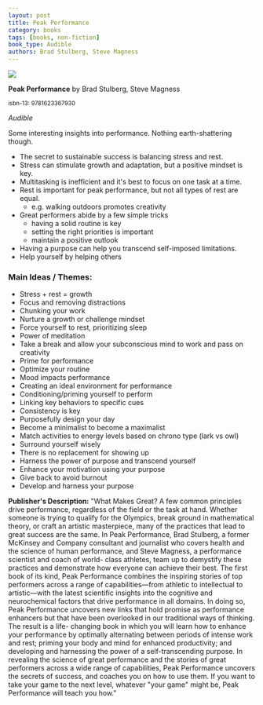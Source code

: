 ```yaml
---
layout: post
title: Peak Performance
category: books
tags: [books, non-fiction]
book_type: Audible
authors: Brad Stulberg, Steve Magness
---
```


<img src="http://books.google.com/books/content?id=i6KkDQAAQBAJ&printsec=frontcover&img=1&zoom=1&edge=curl&source=gbs_api"/>

**Peak Performance** by Brad Stulberg, Steve Magness

<sup>isbn-13: 9781623367930</sup>

*Audible*

Some interesting insights into performance. Nothing earth-shattering though.

* The secret to sustainable success is balancing stress and rest.
* Stress can stimulate growth and adaptation, but a positive mindset is key.
* Multitasking is inefficient and it's best to focus on one task at a time.
* Rest is important for peak performance, but not all types of rest are equal.
  - e.g. walking outdoors promotes creativity
* Great performers abide by a few simple tricks
  - having a solid routine is key
  - setting the right priorities is important
  - maintain a positive outlook
* Having a purpose can help you transcend self-imposed limitations.
* Help yourself by helping others

### Main Ideas / Themes:

- Stress + rest = growth
- Focus and removing distractions
- Chunking your work
- Nurture a growth or challenge mindset
- Force yourself to rest, prioritizing sleep
- Power of meditation
- Take a break and allow your subconscious mind to work and pass on creativity
- Prime for performance
- Optimize your routine
- Mood impacts performance
- Creating an ideal environment for performance
- Conditioning/priming yourself to perform
- Linking key behaviors to specific cues
- Consistency is key
- Purposefully design your day
- Become a minimalist to become a maximalist
- Match activities to energy levels based on chrono type (lark vs owl)
- Surround yourself wisely
- There is no replacement for showing up
- Harness the power of purpose and transcend yourself
- Enhance your motivation using your purpose
- Give back to avoid burnout
- Develop and harness your purpose

**Publisher's Description:**
"What Makes Great? A few common principles drive performance, regardless of
the field or the task at hand. Whether someone is trying to qualify for the
Olympics, break ground in mathematical theory, or craft an artistic
masterpiece, many of the practices that lead to great success are the same.
In Peak Performance, Brad Stulberg, a former McKinsey and Company
consultant and journalist who covers health and the science of human
performance, and Steve Magness, a performance scientist and coach of world-
class athletes, team up to demystify these practices and demonstrate how
everyone can achieve their best. The first book of its kind, Peak
Performance combines the inspiring stories of top performers across a range
of capabilities—from athletic to intellectual to artistic—with the latest
scientific insights into the cognitive and neurochemical factors that drive
performance in all domains. In doing so, Peak Performance uncovers new
links that hold promise as performance enhancers but that have been
overlooked in our traditional ways of thinking. The result is a life-
changing book in which you will learn how to enhance your performance by
optimally alternating between periods of intense work and rest; priming
your body and mind for enhanced productivity; and developing and harnessing
the power of a self-transcending purpose. In revealing the science of great
performance and the stories of great performers across a wide range of
capabilities, Peak Performance uncovers the secrets of success, and coaches
you on how to use them. If you want to take your game to the next level,
whatever "your game" might be, Peak Performance will teach you how."
